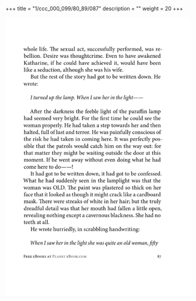 +++
title = "1/ccc_000_099/80_89/087"
description = ""
weight = 20
+++

<img class="center-fit-jpg" src="/jpg_/out_jpg_1984__087.jpg" ></img>

